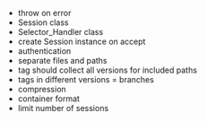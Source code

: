 * throw on error
* Session class
* Selector_Handler class
* create Session instance on accept
* authentication
* separate files and paths
* tag should collect all versions for included paths
* tags in different versions = branches
* compression
* container format
* limit number of sessions